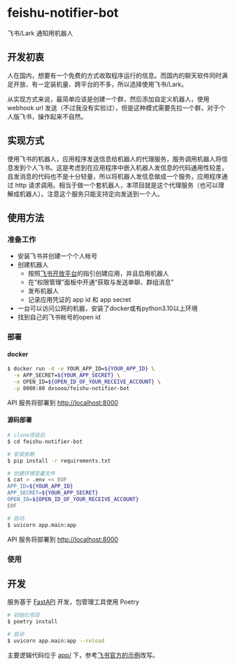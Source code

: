 # feishu-notifier-bot

飞书/Lark 通知用机器人

## 开发初衷

人在国内，想要有一个免费的方式收取程序运行的信息。而国内的聊天软件同时满足开放、有一定装机量、跨平台的不多，所以选择使用飞书/Lark。

从实现方式来说，最简单应该是创建一个群，然后添加自定义机器人，使用 webhook url 发送（不过我没有实验过），但是这种模式需要先拉一个群，对于个人版飞书，操作起来不自然。

## 实现方式

使用飞书的机器人，应用程序发送信息给机器人的代理服务，服务调用机器人将信息发到个人飞书。这是考虑到在应用程序中嵌入机器人发信息的代码通用性较差，且发消息的代码也不是十分轻量，所以将机器人发信息做成一个服务，应用程序通过 http 请求调用。相当于做一个套机器人，本项目就是这个代理服务（也可以理解成机器人）。注意这个服务只能支持定向发送到一个人。

## 使用方法

### 准备工作

- 安装飞书并创建一个个人帐号
- 创建机器人
  - 按照[飞书开放平台](https://open.feishu.cn/app?lang=zh-CN)的指引创建应用，并且启用机器人
  - 在“权限管理”面板中开通“获取与发送单聊、群组消息”
  - 发布机器人
  - 记录应用凭证的 app id 和 app secret
- 一台可以访问公网的机器，安装了docker或有python3.10以上环境
- 找到自己的飞书帐号的open id

### 部署

#### docker

```bash
$ docker run -d -e YOUR_APP_ID=${YOUR_APP_ID} \
  -e APP_SECRET=${YOUR_APP_SECRET} \
  -e OPEN_ID=${OPEN_ID_OF_YOUR_RECEIVE_ACCOUNT} \
  -p 8000:80 dxsooo/feishu-notifier-bot
```

API 服务将部署到 <http://localhost:8000>

#### 源码部署

```bash
# clone项目后
$ cd feishu-notifier-bot

# 安装依赖
$ pip install -r requirements.txt

# 创建环境变量文件
$ cat > .env << EOF
APP_ID=${YOUR_APP_ID}
APP_SECRET=${YOUR_APP_SECRET}
OPEN_ID=${OPEN_ID_OF_YOUR_RECEIVE_ACCOUNT}
EOF

# 启动
$ uvicorn app.main:app
```

API 服务将部署到 <http://localhost:8000>

### 使用

## 开发

服务基于 [FastAPI](https://github.com/tiangolo/fastapi) 开发，包管理工具使用 Poetry

```bash
# 初始化项目
$ poetry install

# 启动
$ uvicorn app.main:app --reload
```

主要逻辑代码位于 [app/](./app/) 下，参考[飞书官方的示例](https://github.com/larksuite/lark-samples/tree/main/robot_quick_start/python)改写。
